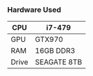 ### Hardware Used
| CPU | i7-479 |
| ---- | ---- |
| GPU | GTX970 |
| RAM | 16GB DDR3 |
| Drive | SEAGATE 8TB   |